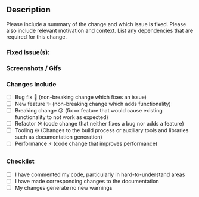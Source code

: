 ## Description

Please include a summary of the change and which issue is fixed. Please also
include relevant motivation and context. List any dependencies that are required
for this change.

### Fixed issue(s): #
<!-- list issues by using issue number
For e.g #45
-->

### Screenshots / Gifs
<!-- remove above line if not applicable -->

### Changes Include

-   [ ] Bug fix 🐛 (non-breaking change which fixes an issue)
-   [ ] New feature ✨ (non-breaking change which adds functionality)
-   [ ] Breaking change 😢 (fix or feature that would cause existing
    functionality to not work as expected)
-   [ ] Refactor ⚒️ (code change that neither fixes a bug nor adds a feature)
-   [ ] Tooling ⚙️ (Changes to the build process or auxiliary tools and
    libraries such as documentation generation)
-   [ ] Performance ⚡ (code change that improves performance)

### Checklist

-   [ ] I have commented my code, particularly in hard-to-understand areas
-   [ ] I have made corresponding changes to the documentation
-   [ ] My changes generate no new warnings
